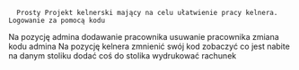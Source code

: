       Prosty Projekt kelnerski mający na celu ułatwienie pracy kelnera.
    Logowanie za pomocą kodu
  Na pozycję admina
dodawanie pracownika
usuwanie pracownika
zmiana kodu admina
  Na pozycję kelnera
zmnienić swój kod
zobaczyć co jest nabite na danym stoliku
dodać coś do stolika
wydrukować rachunek
